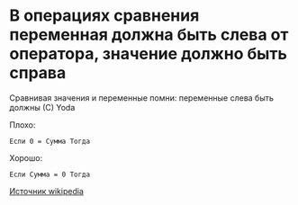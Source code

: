 # В операциях сравнения переменная должна быть слева от оператора, значение должно быть справа

Сравнивая значения и переменные помни: переменные слева быть должны (С) Yoda 

Плохо:
```BSL
Если 0 = Сумма Тогда
```

Хорошо:
```BSL
Если Сумма = 0 Тогда
```

[Источник wikipedia](https://ru.wikipedia.org/wiki/%D0%A3%D1%81%D0%BB%D0%BE%D0%B2%D0%B8%D1%8F_%D0%99%D0%BE%D0%B4%D1%8B)